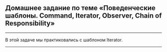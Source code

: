 ## Домашнее задание по теме «Поведенческие шаблоны. Command, Iterator, Observer, Chain of Responsibility»
___

В этой задаче мы практиковались с шаблоном Iterator.
***
